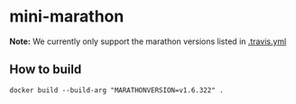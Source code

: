 # mini-marathon

**Note:** We currently only support the marathon versions listed in [.travis.yml](https://github.com/thefactory/marathon-python/blob/acffecd307c38c3512b77487e2e83806963c7a8d/.travis.yml#L2-L7)

## How to build

```
docker build --build-arg "MARATHONVERSION=v1.6.322" .
```
